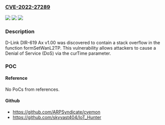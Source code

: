 ### [CVE-2022-27289](https://cve.mitre.org/cgi-bin/cvename.cgi?name=CVE-2022-27289)
![](https://img.shields.io/static/v1?label=Product&message=n%2Fa&color=blue)
![](https://img.shields.io/static/v1?label=Version&message=n%2Fa&color=blue)
![](https://img.shields.io/static/v1?label=Vulnerability&message=n%2Fa&color=brighgreen)

### Description

D-Link DIR-619 Ax v1.00 was discovered to contain a stack overflow in the function formSetWanL2TP. This vulnerability allows attackers to cause a Denial of Service (DoS) via the curTime parameter.

### POC

#### Reference
No PoCs from references.

#### Github
- https://github.com/ARPSyndicate/cvemon
- https://github.com/skyvast404/IoT_Hunter

